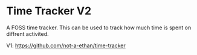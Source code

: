 # Time Tracker V2

A FOSS time tracker. This can be used to track how much time is spent on diffrent activited.

V1: https://github.com/not-a-ethan/time-tracker